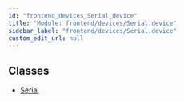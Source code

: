 ```yaml
---
id: "frontend_devices_Serial_device"
title: "Module: frontend/devices/Serial.device"
sidebar_label: "frontend/devices/Serial.device"
custom_edit_url: null
---
```


## Classes

- [Serial](../classes/frontend_devices_Serial_device.Serial)
